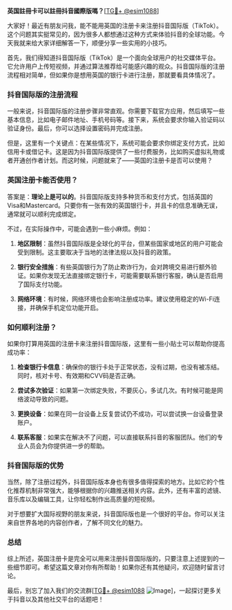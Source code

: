 **英国註冊卡可以註冊抖音國際版嗎？**[[TG💪+ @esim1088](https://t.me/s/esim1088)]

大家好！最近有朋友问我，能不能用英国的注册卡来注册抖音国际版（TikTok）。这个问题其实挺常见的，因为很多人都想通过这种方式来体验抖音的全球功能。今天我就来给大家详细解答一下，顺便分享一些实用的小技巧。

首先，我们得知道抖音国际版（TikTok）是一个面向全球用户的社交媒体平台。它允许用户上传短视频，并通过算法推荐给可能感兴趣的观众。抖音国际版的注册流程相对简单，但如果你是想用英国的银行卡进行注册，那就要看具体情况了。

### 抖音国际版的注册流程

一般来说，抖音国际版的注册步骤非常直观。你需要下载官方应用，然后填写一些基本信息，比如电子邮件地址、手机号码等。接下来，系统会要求你输入验证码以验证身份。最后，你可以选择设置密码并完成注册。

但是，这里有一个关键点：在某些情况下，系统可能会要求你绑定支付方式，比如信用卡或借记卡。这是因为抖音国际版提供了一些付费服务，比如购买虚拟礼物或者开通创作者计划。而这时候，问题就来了——英国的注册卡是否可以使用？

### 英国注册卡能否使用？

答案是：**理论上是可以的**。抖音国际版支持多种货币和支付方式，包括英国的Visa和Mastercard。只要你有一张有效的英国银行卡，并且卡的信息准确无误，通常就可以顺利完成绑定。

不过，在实际操作中，可能会遇到一些小麻烦。例如：

1. **地区限制**：虽然抖音国际版是全球化的平台，但某些国家或地区的用户可能会受到限制。这主要取决于当地的法律法规以及抖音的政策。
   
2. **银行安全措施**：有些英国银行为了防止欺诈行为，会对跨境交易进行额外验证。如果你发现无法直接绑定银行卡，可能需要联系银行客服，确认是否启用了国际支付功能。

3. **网络环境**：有时候，网络环境也会影响注册成功率。建议使用稳定的Wi-Fi连接，并确保手机定位功能开启。

### 如何顺利注册？

如果你打算用英国的注册卡来注册抖音国际版，这里有一些小贴士可以帮助你提高成功率：

1. **检查银行卡信息**：确保你的银行卡处于正常状态，没有过期，也没有被冻结。同时，核对卡号、有效期和CVV码是否正确。

2. **尝试多次验证**：如果第一次绑定失败，不要灰心，多试几次。有时候可能是网络波动导致的问题。

3. **更换设备**：如果在同一台设备上反复尝试仍不成功，可以尝试换一台设备登录账户。

4. **联系客服**：如果实在解决不了问题，可以直接联系抖音的客服团队。他们的专业人员会为你提供进一步的帮助。

### 抖音国际版的优势

当然，除了注册过程外，抖音国际版本身也有很多值得探索的地方。比如它的个性化推荐机制非常强大，能够根据你的兴趣推送相关内容。此外，还有丰富的滤镜、音乐库以及编辑工具，让你轻松制作出高质量的短视频。

对于想要扩大国际视野的朋友来说，抖音国际版也是一个很好的平台。你可以关注来自世界各地的内容创作者，了解不同文化的魅力。

### 总结

综上所述，英国注册卡是完全可以用来注册抖音国际版的，只要注意上述提到的一些细节即可。希望这篇文章对你有所帮助！如果你还有其他疑问，欢迎随时留言讨论。

最后，别忘了加入我们的交流群[[TG💪+ @esim1088](https://t.me/s/esim1088) ![Image](https://i.postimg.cc/4NQfJmqS/Snipaste-2025-05-13-00-14-12.png)]，一起探讨更多关于抖音以及其他社交平台的话题吧！